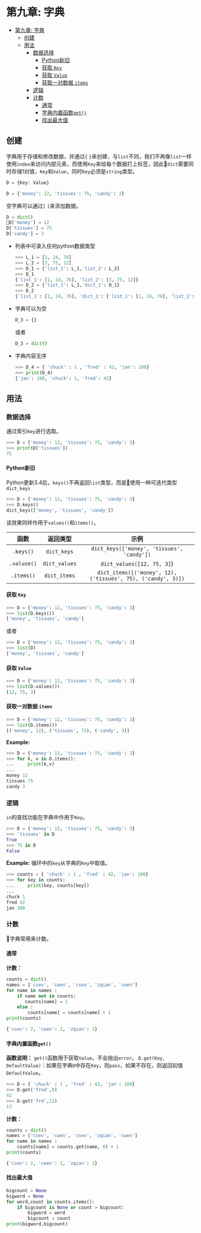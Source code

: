 # 第九章: 字典
- [第九章: 字典](#第九章-字典)
	- [创建](#创建)
	- [用法](#用法)
		- [数据选择](#数据选择)
			- [Python新旧](#python新旧)
			- [获取 `Key`](#获取-key)
			- [获取 `Value`](#获取-value)
			- [获取一对数据 `items`](#获取一对数据-items)
		- [逻辑](#逻辑)
		- [计数](#计数)
			- [通常](#通常)
			- [字典内置函数`get()`](#字典内置函数get)
			- [找出最大值](#找出最大值)

## 创建
字典用于存储和修改数据，并通过`{` `}`来创建，与`list`不同，我们不再像`list`一样使用`index`来访问内部元素，而使用`Key`来给每个数据打上标签，因此`dict`需要同时存储1对值，`Key`和`Value`，同时`Key`必须是`string`类型。
```Python
D = {Key: Value}
```
```Python
D = {'money': 12, 'tissues': 75, 'candy': 3}
```
空字典可以通过`[` `]`来添加数据。
```Python
D = dict()
D['money'] = 12
D['tissues'] = 75
D['candy'] = 3
```
* 列表中可录入任何python数据类型
  ```Python
  >>> L_1 = [1, 24, 76]
  >>> L_2 = [3, 75, 12]
  >>> D_1 = {'list_1': L_1,'list_2': L_2}
  >>> D_1
  {'list_1': [1, 24, 76], 'list_2': [3, 75, 12]}
  >>> D_2 = {'list_1': L_1,'dict_1': D_1}
  >>> D_2
  {'list_1': [1, 24, 76], 'dict_1': {'list_1': [1, 24, 76], 'list_2': [3, 75, 12]}}
  ```

* 字典可以为空
  ```Python
  D_3 = {}
  ```

	或者
	```Python
	D_3 = dict()
	```

* 字典内容无序
  ```Python
  >>> D_4 = { 'chuck' : 1 , 'fred' : 42, 'jan': 100}
  >>> print(D_4)
  {'jan': 100, 'chuck': 1, 'fred': 42}
  ```

## 用法
### 数据选择
通过索引`Key`进行选取。
```Python
>>> D = {'money': 12, 'tissues': 75, 'candy': 3}
>>> print(D['tissues'])
75
```

#### Python新旧
Python更新3.4后，`keys()`不再返回`list`类型，而是使用一种可迭代类型`dict_keys`
```Python
>>> D = {'money': 12, 'tissues': 75, 'candy': 3}
>>> D.keys()
dict_keys(['money', 'tissues', 'candy'])
```
该效果同样作用于`values()`和`items()`。

|    函数     |   返回类型    |                             示例                             |
|:-----------:|:-------------:|:------------------------------------------------------------:|
|  `.keys()`  |  `dict_keys`  |          `dict_keys(['money', 'tissues', 'candy'])`          |
| `.valuse()` | `dict_values` |                  `dict_values([12, 75, 3]`)                  |
| `.items()`  | `dict_items`  | `dict_items([('money', 12), ('tissues', 75), ('candy', 3)])` |

#### 获取 `Key`
```Python
>>> D = {'money': 12, 'tissues': 75, 'candy': 3}
>>> list(D.keys())
['money', 'tissues', 'candy']
```
或者
```Python
>>> D = {'money': 12, 'tissues': 75, 'candy': 3}
>>> list(D)
['money', 'tissues', 'candy']
```

#### 获取 `Value`
```Python
>>> D = {'money': 12, 'tissues': 75, 'candy': 3}
>>> list(D.values())
[12, 75, 3]
```

#### 获取一对数据 `items`
```Python
>>> D = {'money': 12, 'tissues': 75, 'candy': 3}
>>> list(D.items())
[('money', 12), ('tissues', 75), ('candy', 3)]
```
**Example:**
```Python
>>> D = {'money': 12, 'tissues': 75, 'candy': 3}
>>> for k, v in D.items():
...     print(k,v)
...
money 12
tissues 75
candy 3
```

### 逻辑
`in`的查找功能在字典中作用于`Key`。
```Python
>>> D = {'money': 12, 'tissues': 75, 'candy': 3}
>>> 'tissues' in D
True
>>> 75 in D
False
```
**Example:**
循环中的`key`从字典的`Key`中取值。
```Python
>>> counts = { 'chuck' : 1 , 'fred' : 42, 'jan': 100}
>>> for key in counts:
...     print(key, counts[key])
...
chuck 1
fred 42
jan 100
```

### 计数
字典常用来计数。
#### 通常
**计数：**
```Python
counts = dict()
names = ['csev', 'cwen', 'csev', 'zqian', 'cwen']
for name in names :
    if name not in counts:
       counts[name] = 1
    else :
        counts[name] = counts[name] + 1
print(counts)
```
```Python
{'csev': 2, 'cwen': 2, 'zqian': 1}
```

#### 字典内置函数`get()`
**函数说明：**
`get()`函数用于获取`Value`，不会抛出`error`。
`D.get(Key, DefaultValue)`：如果在字典`D`中存在`Key`，则`pass`，如果不存在，则返回初值`DefaultValue`。
```Python
>>> D = { 'chuck' : 1 , 'fred' : 42, 'jan': 100}
>>> D.get('fred',0)
42
>>> D.get('frd',13)
13
```
**计数：**
```Python
counts = dict()
names = ['csev', 'cwen', 'csev', 'zqian', 'cwen']
for name in names :
    counts[name] = counts.get(name, 0) + 1
print(counts)
```
```Python
{'csev': 2, 'cwen': 2, 'zqian': 1}
```

#### 找出最大值
```Python
bigcount = None
bigword = None
for word,count in counts.items():
    if bigcount is None or count > bigcount:
        bigword = word
        bigcount = count
print(bigword,bigcount)
```
